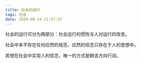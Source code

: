 ```yaml
---
title: 社会的运行
tags: 社会
date: 2020-09-14 21:57:57
---
```



社会的运行可分为两部分：社会运行的惯性与人对运行的改变。

社会中本不存在任何应然的规范，应然的信念只存在于人的思想中。

若想在社会中实现人的信念，唯一的方式是朝该方向行动。
